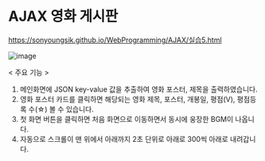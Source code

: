 # AJAX 영화 게시판

https://sonyoungsik.github.io/WebProgramming/AJAX/실습5.html

![image](https://user-images.githubusercontent.com/102119900/168915366-b67f3fed-c34c-4ec0-bff9-e146830331fc.png)

< 주요 기능 >

1. 메인화면에 JSON key-value 값을 추출하여 영화 포스터, 제목을 출력하였습니다.
2. 영화 포스터 카드를 클릭하면 해당되는 영화 제목, 포스터, 개봉일, 평점(V), 평점등록 수(☆) 볼 수 있습니다.
3. 첫 화면 버튼을 클릭하면 처음 화면으로 이동하면서 동시에 웅장한 BGM이 나옵니다.
4. 자동으로 스크롤이 맨 위에서 아래까지 2초 단위로 아래로 300씩 아래로 내려갑니다. 
